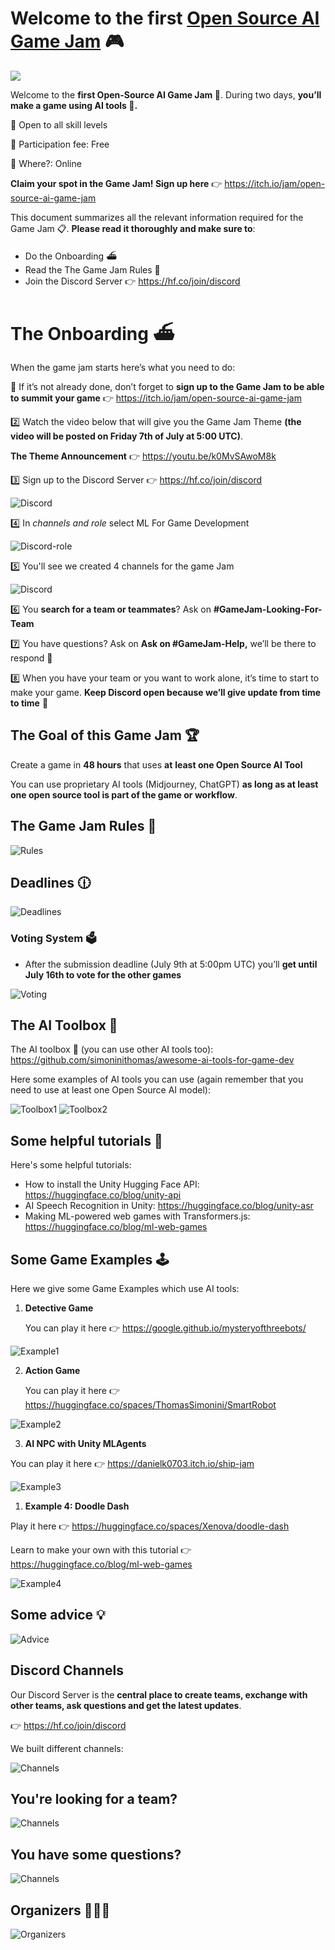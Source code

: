 # Welcome to the first [Open Source AI Game Jam](https://itch.io/jam/open-source-ai-game-jam) 🎮

![](https://img.itch.zone/aW1hZ2UyL2phbS8zMzExNDMvMTIyNDYzNzYucG5n/original/lXt9Rf.png)

Welcome to the **first Open-Source AI Game Jam 🎉**. During two days, **you’ll make a game using AI tools 🤖.**

🤝 Open to all skill levels

💸 Participation fee: Free

📍 Where?: Online

**Claim your spot in the Game Jam! Sign up here** 👉 https://itch.io/jam/open-source-ai-game-jam

This document summarizes all the relevant information required for the Game Jam 📋. **Please read it thoroughly and make sure to**:

- Do the Onboarding ⛴️
- Read the The Game Jam Rules 📜
- Join the Discord Server 👉 https://hf.co/join/discord

# The Onboarding ⛴️

When the game jam starts here’s what you need to do:

🔢 If it’s not already done, don’t forget to **sign up to the Game Jam to be able to summit your game** 👉 https://itch.io/jam/open-source-ai-game-jam

2️⃣ Watch the video below that will give you the Game Jam Theme **(the video will be posted on Friday 7th of July at 5:00 UTC)**.

**The Theme Announcement** 👉 https://youtu.be/k0MvSAwoM8k

3️⃣ Sign up to the Discord Server 👉 https://hf.co/join/discord

<img src="https://huggingface.co/datasets/huggingface/documentation-images/resolve/main/events/open-source-game-jam/discord.png" alt="Discord"/>

4️⃣ In *channels and role* select ML For Game Development

<img src="https://huggingface.co/datasets/huggingface/documentation-images/resolve/main/events/open-source-game-jam/discord-role.png" alt="Discord-role"/>

5️⃣ You'll see we created 4 channels for the game Jam

<img src="https://huggingface.co/datasets/huggingface/documentation-images/resolve/main/events/open-source-game-jam/discord-channels.png" alt="Discord"/>

6️⃣ You **search for a team or teammates**? Ask on **#GameJam-Looking-For-Team**

7️⃣ You have questions? Ask on **Ask on #GameJam-Help,** we’ll be there to respond 🤗

8️⃣ When you have your team or you want to work alone, it’s time to start to make your game. **Keep Discord open because we’ll give update from time to time** 🤗


## The Goal of this Game Jam 🏆

Create a game in **48 hours** that uses **at** **least one Open Source AI Tool**

You can use proprietary AI tools (Midjourney, ChatGPT) **as long as at least one open source tool is part of the game or workflow**.

## The Game Jam Rules 📜

<img src="https://huggingface.co/datasets/huggingface/documentation-images/resolve/main/events/open-source-game-jam/rules.png" alt="Rules"/>

## Deadlines 🕧

<img src="https://huggingface.co/datasets/huggingface/documentation-images/resolve/main/events/open-source-game-jam/deadlines.png" alt="Deadlines"/>

### Voting System 🗳️

- After the submission deadline (July 9th at 5:00pm UTC) you’ll **get until July 16th to vote for the other games**

<img src="https://huggingface.co/datasets/huggingface/documentation-images/resolve/main/events/open-source-game-jam/voting.png" alt="Voting"/>

## The AI Toolbox 🧰

The AI toolbox 🧰 (you can use other AI tools too): https://github.com/simoninithomas/awesome-ai-tools-for-game-dev

Here some examples of AI tools you can use (again remember that you need to use at least one Open Source AI model):

<img src="https://huggingface.co/datasets/huggingface/documentation-images/resolve/main/events/open-source-game-jam/toolbox1.png" alt="Toolbox1"/>
<img src="https://huggingface.co/datasets/huggingface/documentation-images/resolve/main/events/open-source-game-jam/toolbox2.png" alt="Toolbox2"/>


## Some helpful tutorials 📖

Here's some helpful tutorials:
- How to install the Unity Hugging Face API: https://huggingface.co/blog/unity-api
- AI Speech Recognition in Unity: https://huggingface.co/blog/unity-asr
- Making ML-powered web games with Transformers.js: https://huggingface.co/blog/ml-web-games

## Some Game Examples 🕹️

Here we give some Game Examples which use AI tools:

1. **Detective Game**
    
    You can play it here 👉 https://google.github.io/mysteryofthreebots/
    
<img src="https://huggingface.co/datasets/huggingface/documentation-images/resolve/main/events/open-source-game-jam/example1.png" alt="Example1"/>
    
2. **Action Game**
    
    You can play it here 👉 https://huggingface.co/spaces/ThomasSimonini/SmartRobot
    
<img src="https://huggingface.co/datasets/huggingface/documentation-images/resolve/main/events/open-source-game-jam/example2.png" alt="Example2"/>
    
3. **AI NPC with Unity MLAgents**

You can play it here 👉 https://danielk0703.itch.io/ship-jam

<img src="https://huggingface.co/datasets/huggingface/documentation-images/resolve/main/events/open-source-game-jam/example3.png" alt="Example3"/>

1. **Example 4: Doodle Dash**

Play it here 👉 https://huggingface.co/spaces/Xenova/doodle-dash

Learn to make your own with this tutorial 👉 https://huggingface.co/blog/ml-web-games

<img src="https://huggingface.co/datasets/huggingface/documentation-images/resolve/main/events/open-source-game-jam/example4.png" alt="Example4"/>

## Some advice 💡

<img src="https://huggingface.co/datasets/huggingface/documentation-images/resolve/main/events/open-source-game-jam/advice.png" alt="Advice"/>


## Discord Channels

Our Discord Server is the **central place to create teams, exchange with other teams, ask questions and get the latest updates**.

👉 https://hf.co/join/discord

We built different channels:

<img src="https://huggingface.co/datasets/huggingface/documentation-images/resolve/main/events/open-source-game-jam/discord-channels.png" alt="Channels"/>

## You're looking for a team?

<img src="https://huggingface.co/datasets/huggingface/documentation-images/resolve/main/events/open-source-game-jam/looking-for-team.png" alt="Channels"/>

## You have some questions? 
<img src="https://huggingface.co/datasets/huggingface/documentation-images/resolve/main/events/open-source-game-jam/questions.png" alt="Channels"/>

## Organizers 🧑‍🤝‍🧑

<img src="https://huggingface.co/datasets/huggingface/documentation-images/resolve/main/events/open-source-game-jam/organizers.png" alt="Organizers"/>




